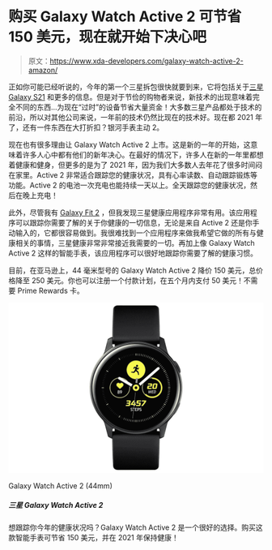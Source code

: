 # 购买 Galaxy Watch Active 2 可节省 150 美元，现在就开始下决心吧

> 原文：<https://www.xda-developers.com/galaxy-watch-active-2-amazon/>

正如你可能已经听说的，今年的第一个三星拆包很快就要到来，它将包括关于[三星 Galaxy S21](https://www.xda-developers.com/samsung-galaxy-s21/) 和更多的信息。但是对于节俭的购物者来说，新技术的出现意味着完全不同的东西...为现在“过时”的设备节省大量资金！大多数三星产品都处于技术的前沿，所以对其他公司来说，一年前的技术仍然比现在的技术好。现在都 2021 年了，还有一件东西在大打折扣？银河手表主动 2。

现在也有很多理由让 Galaxy Watch Active 2 上市。这是新的一年的开始，这意味着许多人心中都有他们的新年决心。在最好的情况下，许多人在新的一年里都想着健康和健身，但更多的是为了 2021 年，因为我们大多数人去年花了很多时间闷在家里。Active 2 非常适合跟踪您的健康状况，具有心率读数、自动跟踪锻炼等功能。Active 2 的电池一次充电也能持续一天以上。全天跟踪您的健康状况，然后在晚上充电！

此外，尽管我有 [Galaxy Fit 2](https://www.amazon.com/Samsung-Galaxy-Bluetooth-Fitness-Tracking/dp/B08H78J3K3?tag=xda-4pb1h4h-20&ascsubtag=UUxdaUeUpU31305&asc_refurl=https%3A%2F%2Fwww.xda-developers.com%2Fgalaxy-watch-active-2-amazon%2F&asc_campaign=Short-Term) ，但我发现三星健康应用程序非常有用。该应用程序可以跟踪你需要了解的关于你健康的一切信息，无论是来自 Active 2 还是你手动输入的，它都很容易做到。我很难找到一个应用程序来做我希望它做的所有与健康相关的事情，三星健康非常非常接近我需要的一切。再加上像 Galaxy Watch Active 2 这样的智能手表，该应用程序可以很好地跟踪你需要了解的健康习惯。

目前，在亚马逊上，44 毫米型号的 Galaxy Watch Active 2 降价 150 美元，总价格降至 250 美元。你也可以注册一个付款计划，在五个月内支付 50 美元！不需要 Prime Rewards 卡。

 <picture>![Looking to track your health this year? The Galaxy Watch Active 2 is a great option. Save $150 on this smartwatch and get healthy in 2021!](img/28f2c30a7a3fe5fb414cc02068dee242.png)</picture> 

Galaxy Watch Active 2 (44mm)

##### 三星 Galaxy Watch Active 2

想跟踪你今年的健康状况吗？Galaxy Watch Active 2 是一个很好的选择。购买这款智能手表可节省 150 美元，并在 2021 年保持健康！